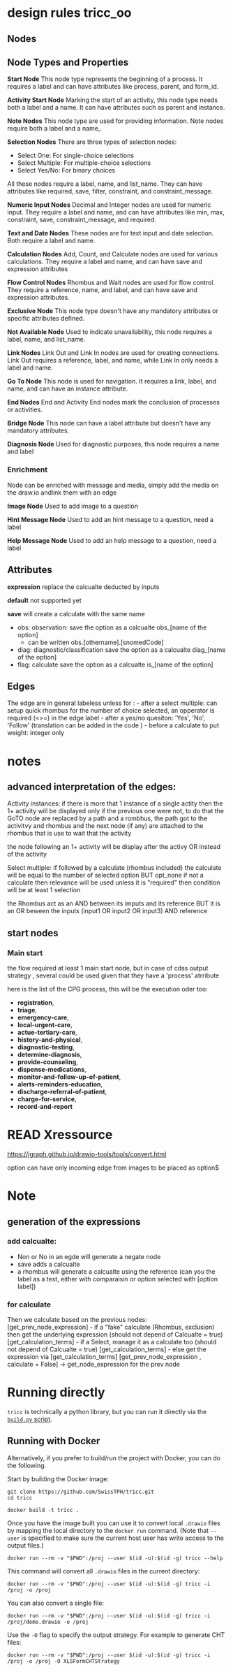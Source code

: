 # design  rules tricc_oo

## Nodes

## Node Types and Properties

**Start Node**
This node type represents the beginning of a process. It requires a label and can have attributes like process, parent, and form_id.

**Activity Start Node**
Marking the start of an activity, this node type needs both a label and a name. It can have attributes such as parent and instance.

**Note Nodes**
This node type are used for providing  information. Note nodes require both a label and a name,.

**Selection Nodes**
There are three types of selection nodes:
- Select One: For single-choice selections
- Select Multiple: For multiple-choice selections
- Select Yes/No: For binary choices

All these nodes require a label, name, and list_name. They can have attributes like required, save, filter, constraint, and constraint_message.

**Numeric Input Nodes**
Decimal and Integer nodes are used for numeric input. They require a label and name, and can have attributes like min, max, constraint, save, constraint_message, and required. 

**Text and Date Nodes**
These nodes are for text input and date selection. Both require a label and name.

**Calculation Nodes**
Add, Count, and Calculate nodes are used for various calculations. They require a label and name, and can have save and expression attributes

**Flow Control Nodes**
Rhombus and Wait nodes are used for flow control. They require a reference, name, and label, and can have save and expression attributes. 

**Exclusive Node**
This node type doesn't have any mandatory attributes or specific attributes defined.

**Not Available Node**
Used to indicate unavailability, this node requires a label, name, and list_name.

**Link Nodes**
Link Out and Link In nodes are used for creating connections. Link Out requires a reference, label, and name, while Link In only needs a label and name. 

**Go To Node**
This node is used for navigation. It requires a link, label, and name, and can have an instance attribute. 

**End Nodes**
End and Activity End nodes mark the conclusion of processes or activities.

**Bridge Node**
This node can have a label attribute but doesn't have any mandatory attributes. 

**Diagnosis Node**
Used for diagnostic purposes, this node requires a name and label

### Enrichment

Node can be enriched with message and media, simply add the media on the draw.io andlink them with an edge

**Image Node**
Used to add image to a question

**Hint Message Node**
Used to add an hint message to a question, need a label

**Help Message Node**
Used to add an help message to a question, need a label

## Attributes

**expression**
replace the calcualte deducted by inputs

**default**
not supported yet

**save**
will create a calculate with the same name
- obs: observation: save the option as a calcualte obs_[name of the option]
  - can be written obs.[othername].[snomedCode]
- diag: diagnostic/classification save the option as a calcualte diag_[name of the option]
- flag: calculate save the option as a calcualte is_[name of the option]


## Edges

The edge are in general labeless unless for :
    - after a select multiple: can setup quick rhombus for the number of choice selected, an opperator is required (<>=) in the edge label
    - after a yes/no quesiton:  'Yes', 'No', 'Follow' (translation can be added in the code )
    - before a calculate to put weight: integer only


# notes

## advanced interpretation of the edges:

Activity instances: if there is more that 1 instance of a single actity then the 1+ activity will be displayed only if the previous one were not, to do that the GoTO node are replaced by a path and a rombhus, the path got to the activitvy and rhombus and the next node (if any) are attached to the rhombus that is use to wait that the activity

the node following an 1+ activity will be display after the activy OR instead of the activity

Select multiple: if followed by a calculate (rhombus included) the calculate will be equal to the number of selected option BUT opt_none
if not a calculate then relevance will be used unless it is "required" then condition will be at least 1 selection

the Rhombus act as an AND between its imputs and its reference BUT it is an OR beween the inputs
(input1 OR input2 OR input3) AND reference

## start nodes

### Main start

the flow required at least 1 main start node, but in case of cdss output strategy , several could be used given that they have a 'process' atrribute

here is the list of the CPG process, this will be the execution oder too:
- **registration**,
- **triage**,
- **emergency-care**,
- **local-urgent-care**,
- **actue-tertiary-care**,
- **history-and-physical**,
- **diagnostic-testing**,
- **determine-diagnosis**,
- **provide-counseling**,
- **dispense-medications**,
- **monitor-and-follow-up-of-patient**,
- **alerts-reminders-education**,
- **discharge-referral-of-patient**,
- **charge-for-service**,
- **record-and-report** 
	
	
# READ Xressource
https://jgraph.github.io/drawio-tools/tools/convert.html

option can have only incoming edge from images to be placed as option$


# Note

## generation of the expressions 

### add calcualte:

 - Non or No in an egde will generate a negate node
 - save adds a calcualte
 - a rhombus will generate a calcualte using the reference (can you the label as a test, either with comparaisin or option selected with [option label])

### for calculate 
    
Then we calculate based on the previous nodes: [get_prev_node_expression]
    - if a "fake" calculate (Rhombus, exclusion) then get the underlying expression (should not depend of Calcualte = true) [get_calculation_terms]
    - if a Select, manage it as a calculate too (should not depend of Calcualte = true) [get_calculation_terms]
    - else get the expression via  [get_calculation_terms] [get_prev_node_expression , calculate = False] -> get_node_expression for the prev node

# Running directly

`tricc` is technically a python library, but you can run it directly via the [`build.py` script](./tests/build.py).

## Running with Docker

Alternatively, if you prefer to build/run the project with Docker, you can do the following.

Start by building the Docker image:

```shell
git clone https://github.com/SwissTPH/tricc.git
cd tricc

docker build -t tricc .
```

Once you have the image built you can use it to convert local `.drawio` files by mapping the local directory to the `docker run` command. (Note that `--user` is specified to make sure the current host user has write access to the output files.)

```shell
docker run --rm -v "$PWD":/proj --user $(id -u):$(id -g) tricc --help
```

This command will convert all `.drawio` files in the current directory:

```shell
docker run --rm -v "$PWD":/proj --user $(id -u):$(id -g) tricc -i /proj -o /proj
```

You can also convert a single file:

```shell
docker run --rm -v "$PWD":/proj --user $(id -u):$(id -g) tricc -i /proj/demo.drawio -o /proj
```

Use the `-O` flag to specify the output strategy. For example to generate CHT files:

```shell
docker run --rm -v "$PWD":/proj --user $(id -u):$(id -g) tricc -i /proj -o /proj -O XLSFormCHTStrategy
```

